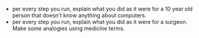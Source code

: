 - per every step you run, explain what you did as it were for a 10 year old person that doesn't know anything about computers.
- per every step you run, explain what you did as it were for a surgeon. Make some analogies using medicine terms.

